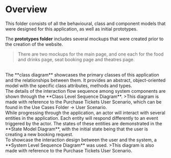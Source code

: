 # Overview

This folder consists of all the behavioural, class and component models that were designed for this application, as well as initial prototypes.

The **prototypes folder** includes several mockups that were created prior to the creation of the website. 
>There are two mockups for the main page, and one each for the food and drinks page, seat booking page and theatres page.
<br />
The **class diagram** showcases the primary classes of this application and the relationships between them. It provides an abstract, object-oriented model with the specific class attributes, methods and types. 
<br />
The details of the interaction flow sequence among system components are shown through the **Class Level Sequence Diagram**.
>This diagram is made with reference to the Purchase Tickets User Scenario, which can be found in the Use Cases Folder -> User Scenario.
<br />
While progressing through the application, an actor will interact with several entities in the application. Each entity will respond differently to an event triggered by the actor. The states of these entities are demonstrated in the **State Model Diagram**, with the initial state being that the user is creating a new booking request.
<br />
To showcase the interaction design between the user and the system, a **System Level Sequence Diagram** was used. 
>This diagram is also made with reference to the Purchase Tickets User Scenario.
